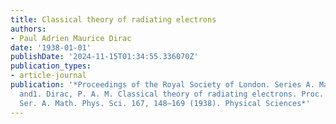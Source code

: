 ```yaml
---
title: Classical theory of radiating electrons
authors:
- Paul Adrien Maurice Dirac
date: '1938-01-01'
publishDate: '2024-11-15T01:34:55.336070Z'
publication_types:
- article-journal
publication: '*Proceedings of the Royal Society of London. Series A. Mathematical
  and1. Dirac, P. A. M. Classical theory of radiating electrons. Proc. R. Soc. London.
  Ser. A. Math. Phys. Sci. 167, 148–169 (1938). Physical Sciences*'
---
```

